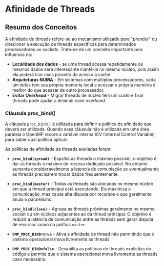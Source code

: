 # Afinidade de Threads

## Resumo dos Conceitos
A afinidade de threads refere-se ao mecanismo utilizado para "prender" ou direcionar a execução de threads específicas para determinados processadores ou sockets. Trata-se de um conceito importante pois influencia na:
- **Localidade dos dados** - se uma thread acessa repetidamente os mesmos dados será interessante mantê-la no mesmo núcleo, pois assim ela poderá tirar mais proveito do acesso a cache.
- **Arquiteturas NUMA** - Em sistemas com multiplos processadores, cada um deles tem sua própria memoria local e acessar a própria memória é melhor do que acessar de outro processador.
- **Evitar _Overhead_** - Migrar threads de núcleo tem um custo e fixar threads pode ajudar a diminuir esse _overhead_.

### Cláusula proc_bind()
A cláusula ```proc_bind()``` é utilizada para definir a política de afinidade que deverá ser utilizada. Quando essa cláusula não é utilizada em uma área paralela o OpenMP recore a variável interna ICV (Internal Control Variable) para saber qual política aplicar.

As políticas de afinidade de threads avaliadas foram:

- **```proc_bind(spread)```** - Espalha as threads o máximo possível, o objetivo é dar as threads o máximo de recurso dedicado possível. No entanto aumenta consideravelmente a latencia de comuniação se eventualmente as threads precisarem trocar dados frequentemente.

- **```proc_bind(master)```** - Todas as threads são alocadas no mesmo núcleo em que a thread principal está executando. Ela maximiza a comunicação, mas causa alta disputa por recursos o que geralmente anula o paralelismo.

- **```proc_bind(close)```** - Agrupa as threads próximas geralmente no mesmo socket ou em núcleos adjacentes ao da thread principal. O objetivo é reduzir a latência de comunicação entre as threads sem gerar disputa de recursos como na política ```master```.

- **```OMP_PROC_BIND=true```** - Ativa a afinidade de thread não permitindo que o sistema operacional mova livremente as threads

- **```OMP_PROC_BIND=false```** - Desabilita as políticas de threads explicitas do código e permite que o sistema operacional mova livremente as threads caso necessário.
